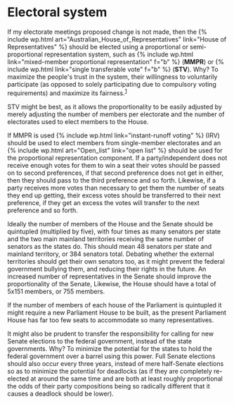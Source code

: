 Electoral system
=================

If my electorate meetings proposed change is not made, then the {% include wp.html art="Australian_House_of_Representatives" link="House of Representatives" %} should be elected using a proportional or semi-proportional representation system, such as {% include wp.html link="mixed-member proportional representation" f="b" %} (**MMPR**) or {% include wp.html link="single transferable vote" f="b" %} (**STV**). Why? To maximize the people's trust in the system, their willingness to voluntarily participate (as opposed to solely participating due to compulsory voting requirements) and maximize its fairness.<sup><a href="#ref1" link="_blank">1</a></sup>

STV might be best, as it allows the proportionality to be easily adjusted by merely adjusting the number of members per electorate and the number of electorates used to elect members to the House. 

If MMPR is used {% include wp.html link="instant-runoff voting" %} (IRV) should be used to elect members from single-member electorates and an {% include wp.html art="Open_list" link="open list" %} should be used for the proportional representation component. If a party/independent does not receive enough votes for them to win a seat their votes should be passed on to second preferences, if that second preference does not get in either, then they should pass to the third preference and so forth. Likewise, if a party receives more votes than necessary to get them the number of seats they end up getting, their excess votes should be transferred to their next preference, if they get an excess the votes will transfer to the next preference and so forth.

Ideally the number of members of the House and the Senate should be quintupled (multiplied by five), with four times as many senators per state and the two main mainland territories receiving the same number of senators as the states do. This should mean 48 senators per state and mainland territory, or 384 senators total. Debating whether the external territories should get their own senators too, as it might prevent the federal government bullying them, and reducing their rights in the future. An increased number of representatives in the Senate should improve the proportionality of the Senate, Likewise, the House should have a total of 5x151 members, or 755 members.

If the number of members of each house of the Parliament is quintupled it might require a new Parliament House to be built, as the present Parliament House has far too few seats to accommodate so many representatives.

It might also be prudent to transfer the responsibility for calling for new Senate elections to the federal government, instead of the state governments. Why? To minimize the potential for the states to hold the federal government over a barrel using this power. Full Senate elections should also occur every three years, instead of mere half-Senate elections so as to minimize the potential for deadlocks (as if they are completely re-elected at around the same time and are both at least roughly proportional the odds of their party compositions being so radically different that it causes a deadlock should be lower).
